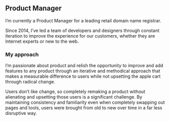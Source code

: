 ## Product Manager
I’m currently a Product Manager for a leading retail domain name registrar.

Since 2014, I’ve led a team of developers and designers through constant iteration to improve the experience for our customers, whether they are Internet experts or new to the web.

### My approach
I’m passionate about product and relish the opportunity to improve and add features to any product through an iterative and methodical approach that makes a measurable difference to users while not upsetting the apple cart through radical change.

Users don’t like change, so completely remaking a product without alienating and upsetting those users is a significant challenge. By maintaining consistency and familiarity even when completely swapping out pages and tools, users were brought from old to new over time in a far less disruptive way.

